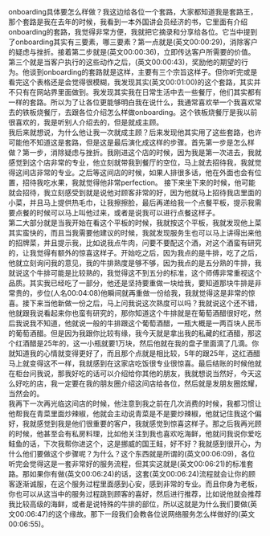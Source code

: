 onboarding具体要怎么样做？我这边给各位一个套路，大家都知道我是套路王，那个套路是我在去年的时候，我看到一本外国讲会员经济的书，它里面有介绍onboarding的套路，我觉得非常方便，我就把它摘录和分享给各位。它当中提到了onboarding其实有三要素，哪三要素？第一点就是(英文00:00:29)，消除客户的疑虑与挫折。接着第二步就是(英文00:00:36)，立即传达客户所需要的价值。第三个就是当客户执行的这些动作之后，(英文00:00:43)，奖励他的期望的行为。他谈到onboarding的套路就是这样，主要有三个宗旨这样子。但你听完或是看完这个表格还是会觉得很模糊，我发现其实(英文00:01:00)的这个套路，其实并不只有在网站界里面做到。我发现其实我在日常生活中去一些餐厅，他们其实都有一样的套路。所以为了让各位更能够明白我在说什么，我通常喜欢举一个我喜欢常去的铁板烧餐厅，去跟各位介绍怎么样做onboarding。这个铁板烧餐厅是我以前很喜欢的，我是听别人介绍去的，但是就成主顾。\
我后来就想说，为什么他让我一次就成主顾？后来发现他其实用了这些套路，也许可能他不知道这是套路，但是这是最后演化成这样的步骤。首先第一步是怎么样做？第一步，消除疑虑与挫折。我刚进这个店的时候，因为我是第一次进去，我就感觉到这个店非常的专业，他立刻就带我到餐厅的空位，马上就去招待我，我就觉得这间店非常的专业。之后等这间店的时候，如果人排很多话，他在外面也会有位置，招待我吃水果，我就觉得他非常perfection。
接下来坐下来的时候，他可能就会招待，我立刻感受到就是说他对顾客非常的好，因为他就马上招待我店里面的小菜，并且马上提供热毛巾，让我擦擦脸，最后再递给我一个点餐平板，提示我需要点餐的时候可以马上叫他过来，或者是说我可以进行点餐这样子。\
第二大部分就是当我开始在看这个平板的时候，我就按这个平板，我就发现他上菜其实蛮快的，而且当我需要他建议的时候，我就发现服务生也可以马上讲得出来他的招牌菜，并且提示我，比如说我点牛肉，问要不要配这个酒，对这个酒蛮有研究的，让我觉得有额外的惊喜这样子。开始吃之后，因为我点的是牛排，吃了之后，他就立刻询问我的意见，我的牛排熟度是够不够，因为我点的是五分熟的牛排，我就说这个牛排可能是比较熟的，我觉得这不到五分的标准，这个师傅非常重视这个品质。其实我已经吃了一部分，他还是坚持要重做一块给我，要知道那块牛排是非常贵的，步位(人名00:04:08)他瞬间就再重做一份给我，我就觉得这是非常的惊喜。接下来当他新做一份之后，马上问我说这次熟度可以吗？我就说这个还不错，他就跟我说看起来你也蛮有研究的，那你知道这个牛排就是在葡萄酒醋很好吃，然后我说我不知道，他就说一般的牛排跟这个葡萄酒醋，一瓶大概是一两百块人民币的葡萄酒醋。但是因为我跟你比较有缘，我今天就是拿出我的私藏的红酒醋，那这个红酒醋是25年的，这一小瓶就要1万块，然后他就在我的盘子里面滴了几滴。你就知道我的心情就变得更好了，而且那个点就是相比较，5年的跟25年，这红酒醋马上就变得这不一样，我就感到在这家店吃饭很专业很惊喜。最后结账的时候他就在柜台问我说，那我好吃的话可以介绍给你其他的朋友，我就想说当然好，今天这么好吃的店，我一定要在我的朋友圈介绍这间店给各位，然后就是发朋友圈炫耀，当然会的。\
我再下一次再光临这间店的时候，他注意到我之前在几次消费的时候，我都习惯让他帮我在青菜里面炒辣椒，他就会主动说青菜是不是要炒辣椒，他就记住我这个偏好，我就感觉到我是他们很重要的客户，我就感觉到惊喜这样子。那之后我再光顾的时候，他甚至会有私房料理，比如他关注到我也喜欢吃海鲜，他就问我说你爱吃鲑鱼的话，下次我帮你进这个，这是挪威的国王鲑，好不好？我就感到很开心，为什么他们要做这个步骤呢？为什么？这个东西就是所谓的(英文00:06:09)，各位听完会觉得这是一套非常好的服务流程，但其实这就是(英文00:06:21)的标准套路。那如果你有做(英文00:06:24)的话，这套(英文00:06:24)流程就会让你的顾客逐渐诚服，在这个服务过程里面感到心安，感到非常的专业。而且你身为老板，你也可以从这当中的服务过程跳到顾客的喜好，然后进行推荐，比如说他就会推荐我比较高级的海鲜，或者是说特殊的牛排的部位，所以这就是为什么我们要做(英文00:06:47)的这个缘故。那下一段我们会教各位说网络服务怎么样做好的(英文00:06:55)。
